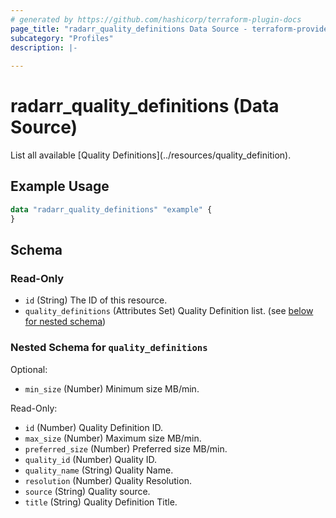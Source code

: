 ```yaml
---
# generated by https://github.com/hashicorp/terraform-plugin-docs
page_title: "radarr_quality_definitions Data Source - terraform-provider-radarr"
subcategory: "Profiles"
description: |-
  
---
```


# radarr_quality_definitions (Data Source)

<!-- subcategory:Profiles -->List all available [Quality Definitions](../resources/quality_definition).

## Example Usage

```terraform
data "radarr_quality_definitions" "example" {
}
```

<!-- schema generated by tfplugindocs -->
## Schema

### Read-Only

- `id` (String) The ID of this resource.
- `quality_definitions` (Attributes Set) Quality Definition list. (see [below for nested schema](#nestedatt--quality_definitions))

<a id="nestedatt--quality_definitions"></a>
### Nested Schema for `quality_definitions`

Optional:

- `min_size` (Number) Minimum size MB/min.

Read-Only:

- `id` (Number) Quality Definition ID.
- `max_size` (Number) Maximum size MB/min.
- `preferred_size` (Number) Preferred size MB/min.
- `quality_id` (Number) Quality ID.
- `quality_name` (String) Quality Name.
- `resolution` (Number) Quality Resolution.
- `source` (String) Quality source.
- `title` (String) Quality Definition Title.
